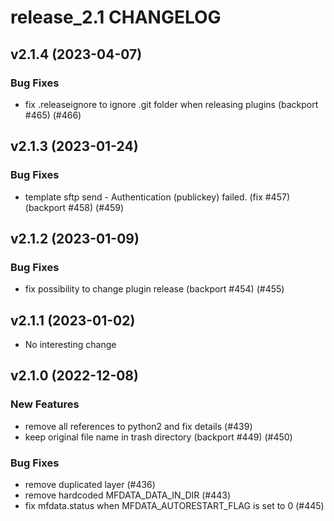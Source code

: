 # release_2.1 CHANGELOG

## v2.1.4 (2023-04-07)

### Bug Fixes

- fix .releaseignore to ignore .git folder when releasing plugins (backport #465) (#466)

## v2.1.3 (2023-01-24)

### Bug Fixes

- template sftp send - Authentication (publickey) failed. (fix #457) (backport #458) (#459)

## v2.1.2 (2023-01-09)

### Bug Fixes

- fix possibility to change plugin release (backport #454) (#455)

## v2.1.1 (2023-01-02)

- No interesting change

## v2.1.0 (2022-12-08)

### New Features

- remove all references to python2 and fix details (#439)
- keep original file name in trash directory (backport #449) (#450)

### Bug Fixes

- remove duplicated layer (#436)
- remove hardcoded MFDATA_DATA_IN_DIR (#443)
- fix mfdata.status when MFDATA_AUTORESTART_FLAG is set to 0 (#445)


